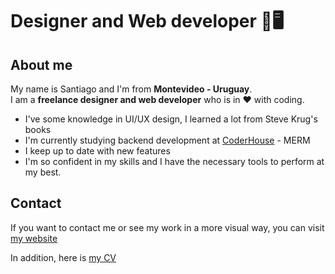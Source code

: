 # Designer and Web developer 📱🖥

## About me

My name is Santiago and I'm from <strong>Montevideo - Uruguay</strong>.<br>I am a <strong>freelance designer and web developer</strong> who is in ❤ with coding.

<ul>
    <li>I've some knowledge in UI/UX design, I learned a lot from Steve Krug's books</li>
    <li>I'm currently studying backend development at <a href="https://www.coderhouse.com.uy/">CoderHouse</a> - MERM</li>
    <li>I keep up to date with new features</li>
    <li>I'm so confident in my skills and I have the necessary tools to perform at my best.</li>
</ul>

## Contact

If you want to contact me or see my work in a more visual way, you can visit <a href="#" target="_blank">my website</a>

In addition, here is <a href="#cv">my CV</a>
